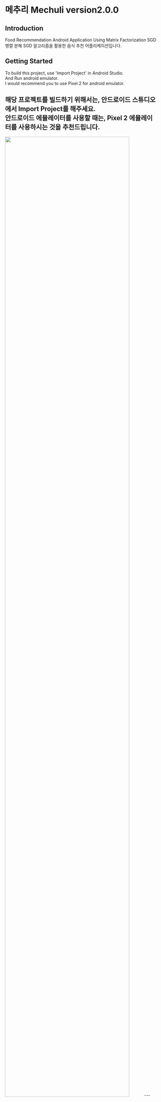 # 메추리 Mechuli version2.0.0  
  
## Introduction  
Food Recommendation Android Application Using Matrix Factorization SGD  
행렬 분해 SGD 알고리즘을 활용한 음식 추천 어플리케이션입니다.
  
## Getting Started  
To build this project, use 'Import Project' in Android Studio.  
And Run android emulator.  
I would recommend you to use Pixel 2 for android emulator.  
  
해당 프로젝트를 빌드하기 위해서는, 안드로이드 스튜디오에서 Import Project를 해주세요.  
안드로이드 에뮬레이터를 사용할 때는, Pixel 2 에뮬레이터를 사용하시는 것을 추천드립니다.  
---
  <img width="90%" src="https://user-images.githubusercontent.com/79076150/167440488-9b59de24-89bc-450e-b975-6e5c8817e5ab.png"/>  
---
  
## Libraries Used  
|Network|Retrofit2|
|---|---|---|---|
|Asynchronous|Coroutine|
|Image Load|Glide|
|JetPack|Lifecycles|  
